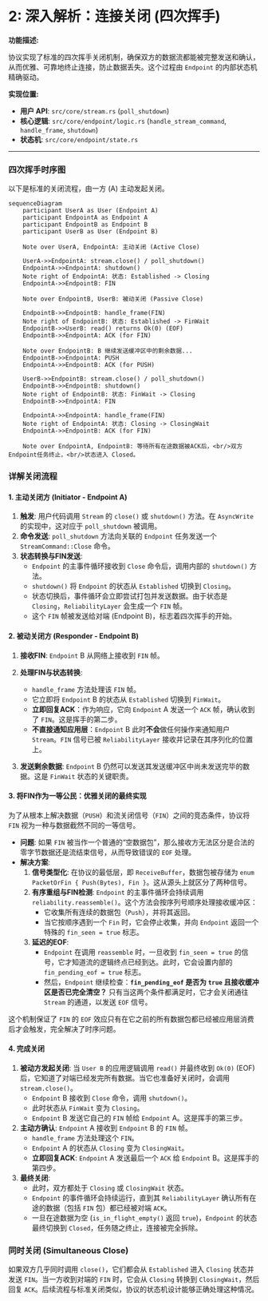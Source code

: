 # 2: 深入解析：连接关闭 (四次挥手)

**功能描述:**

协议实现了标准的四次挥手关闭机制，确保双方的数据流都能被完整发送和确认，从而优雅、可靠地终止连接，防止数据丢失。这个过程由 `Endpoint` 的内部状态机精确驱动。

**实现位置:**

- **用户 API**: `src/core/stream.rs` (`poll_shutdown`)
- **核心逻辑**: `src/core/endpoint/logic.rs` (`handle_stream_command`, `handle_frame`, `shutdown`)
- **状态机**: `src/core/endpoint/state.rs`

---

### 四次挥手时序图

以下是标准的关闭流程，由一方 (A) 主动发起关闭。

```mermaid
sequenceDiagram
    participant UserA as User (Endpoint A)
    participant EndpointA as Endpoint A
    participant EndpointB as Endpoint B
    participant UserB as User (Endpoint B)

    Note over UserA, EndpointA: 主动关闭 (Active Close)

    UserA->>EndpointA: stream.close() / poll_shutdown()
    EndpointA->>EndpointA: shutdown()
    Note right of EndpointA: 状态: Established -> Closing
    EndpointA->>EndpointB: FIN
    
    Note over EndpointB, UserB: 被动关闭 (Passive Close)

    EndpointB->>EndpointB: handle_frame(FIN)
    Note right of EndpointB: 状态: Established -> FinWait
    EndpointB->>UserB: read() returns Ok(0) (EOF)
    EndpointB->>EndpointA: ACK (for FIN)

    Note over EndpointB: B 继续发送缓冲区中的剩余数据...
    EndpointB->>EndpointA: PUSH
    EndpointA->>EndpointB: ACK (for PUSH)

    UserB->>EndpointB: stream.close() / poll_shutdown()
    EndpointB->>EndpointB: shutdown()
    Note right of EndpointB: 状态: FinWait -> Closing
    EndpointB->>EndpointA: FIN

    EndpointA->>EndpointA: handle_frame(FIN)
    Note right of EndpointA: 状态: Closing -> ClosingWait
    EndpointA->>EndpointB: ACK (for FIN)

    Note over EndpointA, EndpointB: 等待所有在途数据被ACK后，<br/>双方Endpoint任务终止，<br/>状态进入 Closed。
```

### 详解关闭流程

#### 1. 主动关闭方 (Initiator - Endpoint A)

1.  **触发**: 用户代码调用 `Stream` 的 `close()` 或 `shutdown()` 方法。在 `AsyncWrite` 的实现中，这对应于 `poll_shutdown` 被调用。
2.  **命令发送**: `poll_shutdown` 方法向关联的 `Endpoint` 任务发送一个 `StreamCommand::Close` 命令。
3.  **状态转换与FIN发送**:
    - `Endpoint` 的主事件循环接收到 `Close` 命令后，调用内部的 `shutdown()` 方法。
    - `shutdown()` 将 `Endpoint` 的状态从 `Established` 切换到 `Closing`。
    - 状态切换后，事件循环会立即尝试打包并发送数据。由于状态是 `Closing`，`ReliabilityLayer` 会生成一个 `FIN` 帧。
    - 这个 `FIN` 帧被发送给对端 (Endpoint B)，标志着四次挥手的开始。

#### 2. 被动关闭方 (Responder - Endpoint B)

1.  **接收FIN**: `Endpoint` B 从网络上接收到 `FIN` 帧。
2.  **处理FIN与状态转换**:
    - `handle_frame` 方法处理该 `FIN` 帧。
    - 它立即将 `Endpoint` B 的状态从 `Established` 切换到 `FinWait`。
    - **立即回复ACK**：作为响应，它向 `Endpoint` A 发送一个 `ACK` 帧，确认收到了 `FIN`。这是挥手的第二步。
    - **不直接通知应用层**：`Endpoint` B 此时**不会**做任何操作来通知用户 `Stream`。`FIN` 信号已被 `ReliabilityLayer` 接收并记录在其序列化的位置上。

3.  **发送剩余数据**: `Endpoint` B 仍然可以发送其发送缓冲区中尚未发送完毕的数据。这是 `FinWait` 状态的关键职责。

#### 3. 将FIN作为一等公民：优雅关闭的最终实现

为了从根本上解决数据（`PUSH`）和流关闭信号（`FIN`）之间的竞态条件，协议将 `FIN` 视为一种与数据截然不同的一等信号。

- **问题**: 如果 `FIN` 被当作一个普通的“空数据包”，那么接收方无法区分是合法的零字节数据还是流结束信号，从而导致错误的 `EOF` 处理。
- **解决方案**:
    1.  **信号类型化**: 在协议的最低层，即 `ReceiveBuffer`，数据包被存储为 `enum PacketOrFin { Push(Bytes), Fin }`。这从源头上就区分了两种信号。
    2.  **有序重组与FIN检测**: `Endpoint` 的主事件循环会持续调用 `reliability.reassemble()`。这个方法会按序列号顺序处理接收缓冲区：
        - 它收集所有连续的数据包（`Push`），并将其返回。
        - 当它按顺序遇到一个 `Fin` 时，它会停止收集，并向 `Endpoint` 返回一个特殊的 `fin_seen = true` 标志。
    3.  **延迟的EOF**:
        - `Endpoint` 在调用 `reassemble` 时，一旦收到 `fin_seen = true` 的信号，它才知道流的逻辑终点已经到达。此时，它会设置内部的 `fin_pending_eof = true` 标志。
        - 然后，`Endpoint` 继续检查：**`fin_pending_eof` 是否为 `true` 且接收缓冲区是否已完全清空？** 只有当这两个条件都满足时，它才会关闭通往 `Stream` 的通道，以发送 `EOF` 信号。

这个机制保证了 `FIN` 的 `EOF` 效应只有在它之前的所有数据包都已经被应用层消费后才会触发，完全解决了时序问题。

#### 4. 完成关闭

1.  **被动方发起关闭**: 当 `User B` 的应用逻辑调用 `read()` 并最终收到 `Ok(0)` (EOF) 后，它知道了对端已经发完所有数据。当它也准备好关闭时，会调用 `stream.close()`。
    - `Endpoint` B 接收到 `Close` 命令，调用 `shutdown()`。
    - 此时状态从 `FinWait` 变为 `Closing`。
    - `Endpoint` B 发送它自己的 `FIN` 帧给 `Endpoint` A。这是挥手的第三步。
2.  **主动方确认**: `Endpoint` A 接收到 `Endpoint` B 的 `FIN` 帧。
    - `handle_frame` 方法处理这个 `FIN`。
    - `Endpoint` A 的状态从 `Closing` 变为 `ClosingWait`。
    - **立即回复ACK**: `Endpoint` A 发送最后一个 `ACK` 给 `Endpoint` B。这是挥手的第四步。
3.  **最终关闭**:
    - 此时，双方都处于 `Closing` 或 `ClosingWait` 状态。
    - `Endpoint` 的事件循环会持续运行，直到其 `ReliabilityLayer` 确认所有在途的数据（包括 `FIN` 包）都已经被对端 `ACK`。
    - 一旦在途数据为空 (`is_in_flight_empty()` 返回 `true`)，`Endpoint` 的状态最终切换到 `Closed`，任务随之终止，连接被完全拆除。

### 同时关闭 (Simultaneous Close)

如果双方几乎同时调用 `close()`，它们都会从 `Established` 进入 `Closing` 状态并发送 `FIN`。当一方收到对端的 `FIN` 时，它会从 `Closing` 转换到 `ClosingWait`，然后回复 `ACK`。后续流程与标准关闭类似，协议的状态机设计能够正确处理这种情况。 